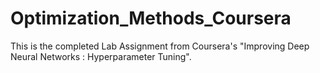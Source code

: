 # Optimization_Methods_Coursera
This is the completed Lab Assignment from Coursera's "Improving Deep Neural Networks : Hyperparameter Tuning".
